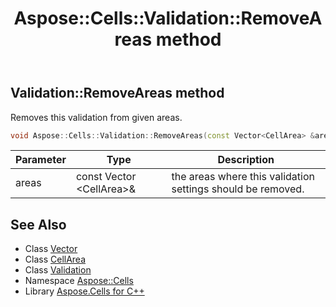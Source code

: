 ﻿---
title: Aspose::Cells::Validation::RemoveAreas method
linktitle: RemoveAreas
second_title: Aspose.Cells for C++ API Reference
description: 'Aspose::Cells::Validation::RemoveAreas method. Removes this validation from given areas in C++.'
type: docs
weight: 3600
url: /cpp/aspose.cells/validation/removeareas/
---
## Validation::RemoveAreas method


Removes this validation from given areas.

```cpp
void Aspose::Cells::Validation::RemoveAreas(const Vector<CellArea> &areas)
```


| Parameter | Type | Description |
| --- | --- | --- |
| areas | const Vector \<CellArea\>\& | the areas where this validation settings should be removed. |

## See Also

* Class [Vector](../../vector/)
* Class [CellArea](../../cellarea/)
* Class [Validation](../)
* Namespace [Aspose::Cells](../../)
* Library [Aspose.Cells for C++](../../../)
